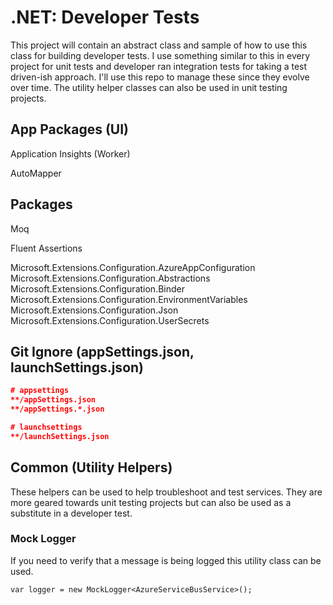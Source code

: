 # .NET: Developer Tests
This project will contain an abstract class and sample of how to use this class for building developer tests. I use something similar to this in every project for unit tests and developer ran integration tests for taking a test driven-ish approach. 
I'll use this repo to manage these since they evolve over time. The utility helper classes can also be used in unit testing projects.   

## App Packages (UI)
Application Insights (Worker)

AutoMapper


## Packages

Moq

Fluent Assertions

Microsoft.Extensions.Configuration.AzureAppConfiguration   
Microsoft.Extensions.Configuration.Abstractions   
Microsoft.Extensions.Configuration.Binder   
Microsoft.Extensions.Configuration.EnvironmentVariables   
Microsoft.Extensions.Configuration.Json   
Microsoft.Extensions.Configuration.UserSecrets   

## Git Ignore (appSettings.json, launchSettings.json)
```json
# appsettings
**/appSettings.json
**/appSettings.*.json

# launchsettings
**/launchSettings.json
```

## Common (Utility Helpers)
These helpers can be used to help troubleshoot and test services. They are more geared towards unit testing projects but can also be used as a substitute in a developer test.

### Mock Logger
If you need to verify that a message is being logged this utility class can be used.

`var logger = new MockLogger<AzureServiceBusService>();`


